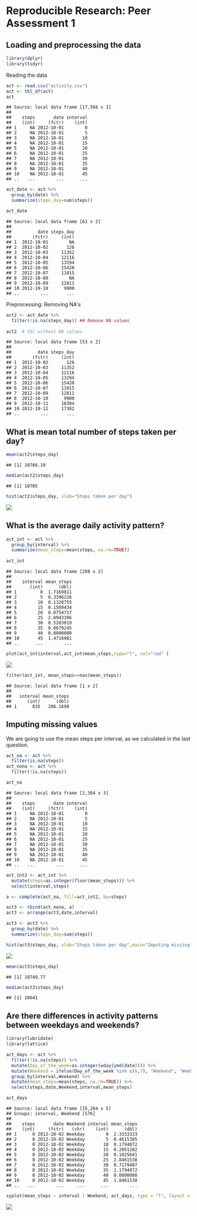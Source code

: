 # Reproducible Research: Peer Assessment 1


## Loading and preprocessing the data


```r
library(dplyr)
library(tidyr)
```
Reading the data

```r
act <- read.csv("activity.csv")
act <- tbl_df(act)
act
```

```
## Source: local data frame [17,568 x 3]
## 
##    steps       date interval
##    (int)     (fctr)    (int)
## 1     NA 2012-10-01        0
## 2     NA 2012-10-01        5
## 3     NA 2012-10-01       10
## 4     NA 2012-10-01       15
## 5     NA 2012-10-01       20
## 6     NA 2012-10-01       25
## 7     NA 2012-10-01       30
## 8     NA 2012-10-01       35
## 9     NA 2012-10-01       40
## 10    NA 2012-10-01       45
## ..   ...        ...      ...
```

```r
act_date <- act %>%
  group_by(date) %>%
  summarize(steps_day=sum(steps))

act_date
```

```
## Source: local data frame [61 x 2]
## 
##          date steps_day
##        (fctr)     (int)
## 1  2012-10-01        NA
## 2  2012-10-02       126
## 3  2012-10-03     11352
## 4  2012-10-04     12116
## 5  2012-10-05     13294
## 6  2012-10-06     15420
## 7  2012-10-07     11015
## 8  2012-10-08        NA
## 9  2012-10-09     12811
## 10 2012-10-10      9900
## ..        ...       ...
```

Preprocessing: Removing NA's


```r
act2 <- act_date %>%
  filter(!is.na(steps_day)) ## Remove NA values
 
act2  # tbl without NA values
```

```
## Source: local data frame [53 x 2]
## 
##          date steps_day
##        (fctr)     (int)
## 1  2012-10-02       126
## 2  2012-10-03     11352
## 3  2012-10-04     12116
## 4  2012-10-05     13294
## 5  2012-10-06     15420
## 6  2012-10-07     11015
## 7  2012-10-09     12811
## 8  2012-10-10      9900
## 9  2012-10-11     10304
## 10 2012-10-12     17382
## ..        ...       ...
```

## What is mean total number of steps taken per day?



```r
mean(act2$steps_day)
```

```
## [1] 10766.19
```

```r
median(act2$steps_day)
```

```
## [1] 10765
```

```r
hist(act2$steps_day, xlab="Steps taken per day")
```

![](PA1_template_files/figure-html/unnamed-chunk-3-1.png) 



## What is the average daily activity pattern?


```r
act_int <- act %>%
  group_by(interval) %>%
  summarize(mean_steps=mean(steps, na.rm=TRUE))
  
act_int
```

```
## Source: local data frame [288 x 2]
## 
##    interval mean_steps
##       (int)      (dbl)
## 1         0  1.7169811
## 2         5  0.3396226
## 3        10  0.1320755
## 4        15  0.1509434
## 5        20  0.0754717
## 6        25  2.0943396
## 7        30  0.5283019
## 8        35  0.8679245
## 9        40  0.0000000
## 10       45  1.4716981
## ..      ...        ...
```

```r
plot(act_int$interval,act_int$mean_steps,type="l", col="red" )
```

![](PA1_template_files/figure-html/unnamed-chunk-4-1.png) 

```r
filter(act_int, mean_steps==max(mean_steps))
```

```
## Source: local data frame [1 x 2]
## 
##   interval mean_steps
##      (int)      (dbl)
## 1      835   206.1698
```


## Imputing missing values

We are going to use the mean steps per interval, as we calculated in the last question.


```r
act_na <- act %>%
  filter(is.na(steps))
act_nona <- act %>%
  filter(!is.na(steps))

act_na
```

```
## Source: local data frame [2,304 x 3]
## 
##    steps       date interval
##    (int)     (fctr)    (int)
## 1     NA 2012-10-01        0
## 2     NA 2012-10-01        5
## 3     NA 2012-10-01       10
## 4     NA 2012-10-01       15
## 5     NA 2012-10-01       20
## 6     NA 2012-10-01       25
## 7     NA 2012-10-01       30
## 8     NA 2012-10-01       35
## 9     NA 2012-10-01       40
## 10    NA 2012-10-01       45
## ..   ...        ...      ...
```

```r
act_int2 <- act_int %>%
  mutate(steps=as.integer(floor(mean_steps))) %>%
  select(interval,steps)

a <- complete(act_na, fill=act_int2, by=steps)

act3 <- rbind(act_nona, a)
act3 <- arrange(act3,date,interval)

act3 <- act3 %>%
  group_by(date) %>%
  summarize(steps_day=sum(steps))

hist(act3$steps_day, xlab="Steps taken per day",main="Imputing missing values")
```

![](PA1_template_files/figure-html/unnamed-chunk-5-1.png) 


```r
mean(act3$steps_day)
```

```
## [1] 10749.77
```

```r
median(act3$steps_day)
```

```
## [1] 10641
```


## Are there differences in activity patterns between weekdays and weekends?

```r
library(lubridate)
library(lattice)
```


```r
act_days <- act %>%
  filter(!is.na(steps)) %>%
  mutate(Day_of_the_week=as.integer(wday(ymd(date)))) %>%
  mutate(Weekend = ifelse(Day_of_the_week %in% c(6,7), "Weekend", "Weekday"))%>%
  group_by(interval,Weekend) %>%
  mutate(mean_steps=mean(steps, na.rm=TRUE)) %>%
  select(steps,date,Weekend,interval,mean_steps)

act_days
```

```
## Source: local data frame [15,264 x 5]
## Groups: interval, Weekend [576]
## 
##    steps       date Weekend interval mean_steps
##    (int)     (fctr)   (chr)    (int)      (dbl)
## 1      0 2012-10-02 Weekday        0  2.3333333
## 2      0 2012-10-02 Weekday        5  0.4615385
## 3      0 2012-10-02 Weekday       10  0.1794872
## 4      0 2012-10-02 Weekday       15  0.2051282
## 5      0 2012-10-02 Weekday       20  0.1025641
## 6      0 2012-10-02 Weekday       25  2.8461538
## 7      0 2012-10-02 Weekday       30  0.7179487
## 8      0 2012-10-02 Weekday       35  1.1794872
## 9      0 2012-10-02 Weekday       40  0.0000000
## 10     0 2012-10-02 Weekday       45  1.8461538
## ..   ...        ...     ...      ...        ...
```

```r
xyplot(mean_steps ~ interval | Weekend, act_days, type = "l", layout = c(1, 2), xlab = "Interval", ylab = "Number of steps")
```

![](PA1_template_files/figure-html/unnamed-chunk-7-1.png) 
